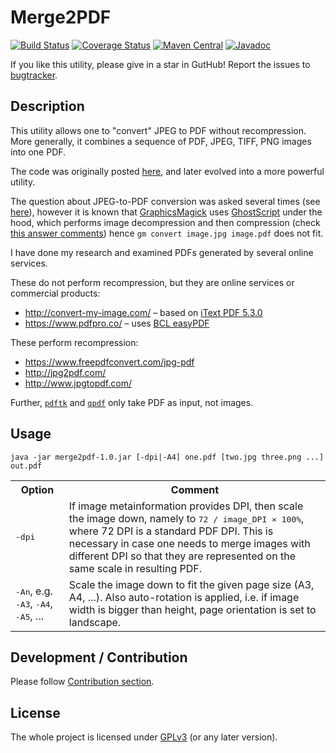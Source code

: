 # Merge2PDF

[![Build Status](https://travis-ci.org/dmak/merge2pdf.svg)](https://travis-ci.org/dmak/merge2pdf)
[![Coverage Status](https://coveralls.io/repos/github/dmak/merge2pdf/badge.svg?branch=master)](https://coveralls.io/github/dmak/merge2pdf?branch=master)
[![Maven Central](https://maven-badges.herokuapp.com/maven-central/com.github.merge2pdf/merge2pdf/badge.svg)](https://maven-badges.herokuapp.com/maven-central/com.github.merge2pdf/merge2pdf)
[![Javadoc](http://javadoc.io/badge/com.github.merge2pdf/merge2pdf.svg)](http://www.javadoc.io/doc/com.github.merge2pdf/merge2pdf)

If you like this utility, please give in a star in GutHub! Report the issues to [bugtracker](https://github.com/dmak/merge2pdf/issues/).

## Description

This utility allows one to "convert" JPEG to PDF without recompression. More generally, it combines a sequence of PDF, JPEG, TIFF, PNG images into one PDF.  

The code was originally posted [here](https://stackoverflow.com/questions/46664134/merge-pdf-documents-and-images-into-one-pdf), and later evolved into a more powerful utility. 

The question about JPEG-to-PDF conversion was asked several times (see [here](https://askubuntu.com/questions/246647/jpeg-files-to-pdf)), however it is known that [GraphicsMagick](http://www.graphicsmagick.org/) uses [GhostScript](https://www.ghostscript.com/) under the hood, which performs image decompression and then compression (check [this answer comments](https://askubuntu.com/a/473674/164142)) hence `gm convert image.jpg image.pdf` does not fit.

I have done my research and examined PDFs generated by several online services.

These do not perform recompression, but they are online services or commercial products:

*  http://convert-my-image.com/ – based on [iText PDF 5.3.0](https://itextpdf.com/)
*  https://www.pdfpro.co/ – uses [BCL easyPDF](http://www.pdfonline.com/easypdf/)

These perform recompression:

* https://www.freepdfconvert.com/jpg-pdf
* http://jpg2pdf.com/
* http://www.jpgtopdf.com/

Further, [`pdftk`](http://www.pdflabs.com/tools/pdftk-the-pdf-toolkit/ ) and [`qpdf`](http://qpdf.sourceforge.net/files/qpdf-manual.html) only take PDF as input, not images.

## Usage

`java -jar merge2pdf-1.0.jar [-dpi|-A4] one.pdf [two.jpg three.png ...] out.pdf`

<table>
<tr>
	<th>Option</th>
	<th>Comment</th>
</tr>
<tr>
	<td><tt>-dpi</tt></td>
	<td>If image metainformation provides DPI, then scale the image down, namely to <tt>72 / image_DPI × 100%</tt>, where 72 DPI is a standard PDF DPI. This is necessary in case one needs to merge images with different DPI so that they are represented on the same scale in resulting PDF.</td>
</tr>
<tr>
	<td><tt>-An</tt>, e.g. <tt>-A3</tt>, <tt>-A4</tt>, <tt>-A5</tt>, ...</td>
	<td>Scale the image down to fit the given page size (A3, A4, ...). Also auto-rotation is applied, i.e. if image width is bigger than height, page orientation is set to landscape.</td>
</tr>
</table>

## Development / Contribution

Please follow [Contribution section](https://github.com/dmak/jaxb-xew-plugin#contribution). 

## License

The whole project is licensed under [GPLv3](https://gnu.org/licenses/gpl.html) (or any later version).
